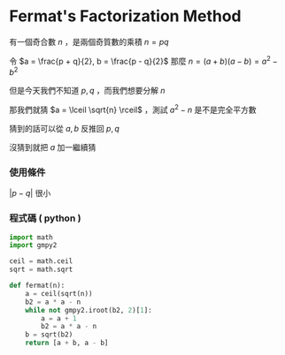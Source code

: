 # Fermat's Factorization Method

有一個奇合數 $n$ ，是兩個奇質數的乘積 $n = pq$

令 $a = \frac{p + q}{2}, b = \frac{p - q}{2}$  那麼 $n = (a + b)(a - b) = a^2 - b^2$

但是今天我們不知道 $p, q$ ，而我們想要分解 $n$

那我們就猜 $a = \lceil \sqrt{n} \rceil$ ，測試 $a^2 - n$ 是不是完全平方數

猜到的話可以從 $a, b$ 反推回 $p, q$

沒猜到就把 $a$ 加一繼續猜

### 使用條件

$|p-q|$ 很小

### 程式碼 ( python )

```python
import math
import gmpy2

ceil = math.ceil
sqrt = math.sqrt

def fermat(n):
    a = ceil(sqrt(n))
    b2 = a * a - n
    while not gmpy2.iroot(b2, 2)[1]:
        a = a + 1
        b2 = a * a - n
    b = sqrt(b2)
    return [a + b, a - b]
```
